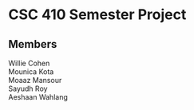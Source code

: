 # CSC 410 Semester Project

## Members

Willie Cohen  
Mounica Kota  
Moaaz Mansour  
Sayudh Roy  
Aeshaan Wahlang  
